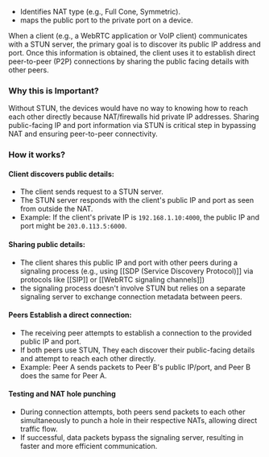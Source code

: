 - Identifies NAT type (e.g., Full Cone, Symmetric).
- maps the public port to the private port on a device.

When a client (e.g., a WebRTC application or VoIP client) communicates with a STUN server, the primary goal is to discover its public IP address and port. Once this information is obtained, the client uses it to establish direct peer-to-peer (P2P) connections by sharing the public facing details with other peers.

### Why this is Important?
Without STUN, the devices would have no way to knowing how to reach each other directly because NAT/firewalls hid private IP addresses.
Sharing public-facing IP and port information via STUN is critical step in bypassing NAT and ensuring peer-to-peer connectivity.
### How  it works?
#### Client discovers public details:
- The client sends request to a STUN server.
- The STUN server responds with the client's public IP and port as seen from outside the NAT.
- Example: If the client's private IP is `192.168.1.10:4000`, the public IP and port might be `203.0.113.5:6000`.
#### Sharing public details:
- The client shares this public IP and port with other peers during a signaling process (e.g., using [[SDP (Service Discovery Protocol)]] via protocols like [[SIP]] or [[WebRTC signaling channels]])
- the signaling process doesn't involve STUN but relies on a separate signaling server to exchange connection metadata between peers.
#### Peers Establish a direct connection:
- The receiving peer attempts to establish a connection to the provided public IP and port.
- If both peers use STUN, They each discover their public-facing details and attempt to reach each other directly.
- Example: Peer A sends packets to Peer B's public IP/port, and Peer B does the same for Peer A.
#### Testing and NAT hole punching
- During connection attempts, both peers send packets to each other simultaneously to punch a hole in their respective NATs, allowing direct traffic flow.
- If successful, data packets bypass the signaling server, resulting in faster and more efficient communication.